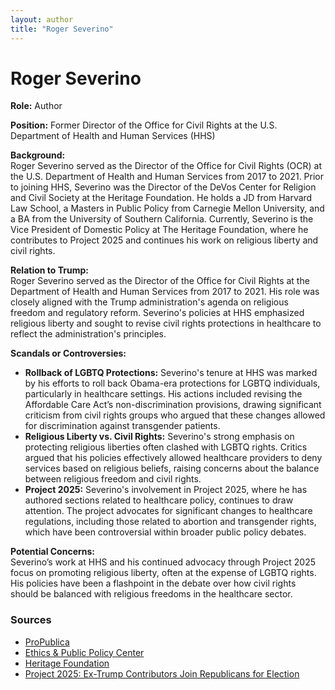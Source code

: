 ```yaml
---
layout: author
title: "Roger Severino"
---
```


# Roger Severino

**Role:** Author

**Position:** Former Director of the Office for Civil Rights at the U.S. Department of Health and Human Services (HHS)

**Background:**  
Roger Severino served as the Director of the Office for Civil Rights (OCR) at the U.S. Department of Health and Human Services from 2017 to 2021. Prior to joining HHS, Severino was the Director of the DeVos Center for Religion and Civil Society at the Heritage Foundation. He holds a JD from Harvard Law School, a Masters in Public Policy from Carnegie Mellon University, and a BA from the University of Southern California. Currently, Severino is the Vice President of Domestic Policy at The Heritage Foundation, where he contributes to Project 2025 and continues his work on religious liberty and civil rights.

**Relation to Trump:**  
Roger Severino served as the Director of the Office for Civil Rights at the Department of Health and Human Services from 2017 to 2021. His role was closely aligned with the Trump administration's agenda on religious freedom and regulatory reform. Severino's policies at HHS emphasized religious liberty and sought to revise civil rights protections in healthcare to reflect the administration's principles.

**Scandals or Controversies:**  
- **Rollback of LGBTQ Protections:** Severino's tenure at HHS was marked by his efforts to roll back Obama-era protections for LGBTQ individuals, particularly in healthcare settings. His actions included revising the Affordable Care Act’s non-discrimination provisions, drawing significant criticism from civil rights groups who argued that these changes allowed for discrimination against transgender patients.
- **Religious Liberty vs. Civil Rights:** Severino's strong emphasis on protecting religious liberties often clashed with LGBTQ rights. Critics argued that his policies effectively allowed healthcare providers to deny services based on religious beliefs, raising concerns about the balance between religious freedom and civil rights.
- **Project 2025:** Severino's involvement in Project 2025, where he has authored sections related to healthcare policy, continues to draw attention. The project advocates for significant changes to healthcare regulations, including those related to abortion and transgender rights, which have been controversial within broader public policy debates.

**Potential Concerns:**  
Severino’s work at HHS and his continued advocacy through Project 2025 focus on promoting religious liberty, often at the expense of LGBTQ rights. His policies have been a flashpoint in the debate over how civil rights should be balanced with religious freedoms in the healthcare sector.

### Sources
- [ProPublica](https://www.propublica.org/article/roger-severino-heritage-foundation-lgbtq-rights)
- [Ethics & Public Policy Center](https://eppc.org/news/roger-severino-transformational-former-director-of-hhs-office-for-civil-rights-to-join-eppc-as-senior-fellow)
- [Heritage Foundation](https://www.heritage.org/staff/roger-severino)
- [Project 2025: Ex-Trump Contributors Join Republicans for Election](https://www.newsweek.com/project-2025-ex-trump-contributors-republicans-election-1922933)
